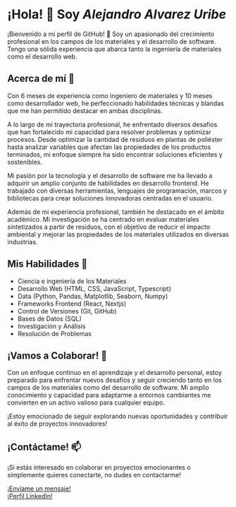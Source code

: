# ¡Hola! 👋 Soy ***Alejandro Alvarez Uribe***

¡Bienvenido a mi perfil de GitHub! 🚀 Soy un apasionado del crecimiento profesional en los campos de los materiales y el desarrollo de software. Tengo una sólida experiencia que abarca tanto la ingeniería de materiales como el desarrollo web.

## Acerca de mí 💼

Con 6 meses de experiencia como ingeniero de materiales y 10 meses como desarrollador web, he perfeccionado habilidades técnicas y blandas que me han permitido destacar en ambas disciplinas.

A lo largo de mi trayectoria profesional, he enfrentado diversos desafíos que han fortalecido mi capacidad para resolver problemas y optimizar procesos. Desde optimizar la cantidad de residuos en plantas de poliéster hasta analizar variables que afectan las propiedades de los productos terminados, mi enfoque siempre ha sido encontrar soluciones eficientes y sostenibles.

Mi pasión por la tecnología y el desarrollo de software me ha llevado a adquirir un amplio conjunto de habilidades en desarrollo frontend. He trabajado con diversas herramientas, lenguajes de programación, marcos y bibliotecas para crear soluciones innovadoras centradas en el usuario.

Además de mi experiencia profesional, también he destacado en el ámbito académico. Mi investigación se ha centrado en evaluar materiales sintetizados a partir de residuos, con el objetivo de reducir el impacto ambiental y mejorar las propiedades de los materiales utilizados en diversas industrias.

## Mis Habilidades 🔧

- Ciencia e ingeniería de los Materiales
- Desarrollo Web (HTML, CSS, JavaScript, Typescript)
- Data (Python, Pandas, Matplotlib, Seaborn, Numpy)
- Frameworks Frontend (React, Nextjs)
- Control de Versiones (Git, GitHub)
- Bases de Datos (SQL)
- Investigación y Análisis
- Resolución de Problemas

## ¡Vamos a Colaborar! 🤝

Con un enfoque continuo en el aprendizaje y el desarrollo personal, estoy preparado para enfrentar nuevos desafíos y seguir creciendo tanto en los campos de los materiales como del desarrollo de software. Mi amplio conocimiento y capacidad para adaptarme a entornos cambiantes me convierten en un activo valioso para cualquier equipo.

¡Estoy emocionado de seguir explorando nuevas oportunidades y contribuir al éxito de proyectos innovadores!

## ¡Contáctame! 📫

¡Si estás interesado en colaborar en proyectos emocionantes o simplemente quieres conectarte, no dudes en contactarme!

[¡Envíame un mensaje!](mailto:alejandro.auribe1@gmail.com)  
[¡Perfil LinkedIn!](https://www.linkedin.com/in/alejandro-alvarez-65030a240/)
